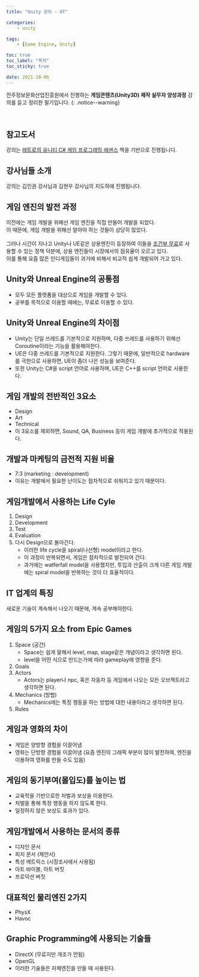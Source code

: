 ```yaml
---
title: "Unity 강의 - OT"

categories:
    - unity

tags:
    - [Game Engine, Unity]

toc: true
toc_label: "목차"
toc_sticky: true

date: 2021-10-06
---
```


전주정보문화산업진흥원에서 진행하는 **게임콘텐츠(Unity3D) 제작 실무자 양성과정** 강의를 듣고 정리한 필기입니다.
{: .notice--warning}

<br>

## 참고도서
강의는 [레트로의 유니티 C# 게임 프로그래밍 에센스](http://www.yes24.com/Product/Goods/69320872) 책을 기반으로 진행됩니다.

## 강사님들 소개
강의는 김인권 강사님과 김현우 강사님의 지도하에 진행됩니다.

## 게임 엔진의 발전 과정
이전에는 게임 개발을 위해선 게임 엔진을 직접 만들어 개발을 되었다. <br> 
이 때문에, 게임 개발을 위해선 알아야 하는 것들이 상당히 많았다. <br> <br>
그러나 시간이 지나고 Unity나 UE같은 상용엔진이 등장하여 이들을 <u>조건부 무료</u>로 사용할 수 있는 정책 덕분에, 상용 엔진들이 시장에서의 점유율이 오르고 있다. <br>
이를 통해 요즘 많은 인디게임들이 과거에 비해서 비교적 쉽게 개발되어 가고 있다.

## Unity와 Unreal Engine의 공통점
- 모두 모든 플랫폼을 대상으로 게임을 개발할 수 있다.
- 공부를 목적으로 이용할 때에는, 무료로 이용할 수 있다.

## Unity와 Unreal Engine의 차이점
- Unity는 단일 쓰레드를 기본적으로 지원하며, 다중 쓰레드를 사용하기 위해선 Coroutine이라는 기능을 활용해야한다.
- UE은 다중 쓰레드를 기본적으로 지원한다. 그렇기 때문에, 일반적으로 hardware를 극한으로 사용하면, UE이 좀더 나은 성능을 보여준다.
- 또한 Unity는 C#을 script 언어로 사용하며, UE은 C++를 script 언어로 사용한다.

## 게임 개발의 전반적인 3요소
- Design
- Art
- Technical
- 이 3요소를 제외하면, Sound, QA, Business 등이 게임 개발에 추가적으로 적용된다.

## 개발과 마케팅의 금전적 지원 비율
- 7:3 (marketing : development)
- 이유는 개발에서 필요한 난이도는 점차적으로 쉬워지고 있기 때문이다.

## 게임개발에서 사용하는 Life Cyle
1. Design
2. Development
3. Test
4. Evaluation
5. 다시 Design으로 돌아간다.
    - 이러한 life cycle을 spiral(나선형) model이라고 한다.
    - 이 과정이 반복되면서, 게임은 점차적으로 발전되어 간다.
    - 과거에는 watferfall model을 사용했지만, 투입과 산출이 크게 다른 게임 개발에는 spiral model을 반복하는 것이 더 효율적이다.

## IT 업계의 특징
새로운 기술이 계속해서 나오기 때문에, 계속 공부해야한다.

## 게임의 5가지 요소 from Epic Games
1. Space (공간)
    - Space는 쉽게 말해서 level, map, stage같은 개념이라고 생각하면 된다.
    - level을 어떤 식으로 만드는가에 따라 gameplay에 영향을 준다.
2. Goals
3. Actors
    - Actors는 player나 npc, 혹은 자동차 등 게임에서 나오는 모든 오브젝트라고 생각하면 된다.
4. Mechanics (방법)
    - Mechanics에는 특정 행동을 하는 방법에 대한 내용이라고 생각하면 된다.
5. Rules

## 게임과 영화의 차이
- 게임은 양방향 경험을 이끌어냄
- 영화는 단방향 경험을 이끌어냄 (요즘 엔진의 그래픽 부분이 많이 발전하여, 엔진을 이용하여 영화를 만들 수도 있음)

## 게임의 동기부여(몰입도)를 높이는 법
- 교육학을 기반으로한 처벌과 보상을 이용한다.
- 처벌을 통해 특정 행동을 하지 않도록 한다.
- 일정하지 않은 보상도 효과가 있다.

## 게임개발에서 사용하는 문서의 종류
- 디자인 문서
- 피치 문서 (제안서)
- 특성 메트릭스 (시장조사에서 사용됨)
- 아트 바이블, 아트 버짓
- 프로덕션 버짓

## 대표적인 물리엔진 2가지
- PhysX
- Havoc

## Graphic Programming에 사용되는 기술들
- DirectX (무료지만 개조가 안됨)
- OpenGL
- 이러한 기술들은 자체엔진을 만들 때 사용된다.